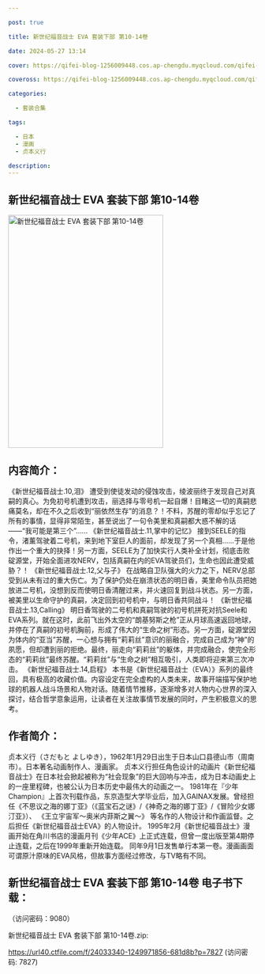 ```yaml
---

post: true

title: 新世纪福音战士 EVA 套装下部 第10-14卷

date: 2024-05-27 13:14

cover: https://qifei-blog-1256009448.cos.ap-chengdu.myqcloud.com/qifei-blog/65f6aed39f345e8d0329d9bc.jpg

coveross: https://qifei-blog-1256009448.cos.ap-chengdu.myqcloud.com/qifei-blog/65f6aed39f345e8d0329d9bc.jpg

categories:

  - 套装合集

tags:

  - 日本
  - 漫画
  - 贞本义行

description:
---
```


## 新世纪福音战士 EVA 套装下部 第10-14卷
<img alt="新世纪福音战士 EVA 套装下部 第10-14卷 " class="aligncenter loaded" data-was-processed="true" decoding="async" fetchpriority="high" height="471" src="https://qifei-blog-1256009448.cos.ap-chengdu.myqcloud.com/qifei-blog/65f6aed39f345e8d0329d9bc.jpg " style="cursor: zoom-in;" width="314"/>

## 内容简介：

《新世纪福音战士.10,泪》 遭受到使徒发动的侵蚀攻击，绫波丽终于发现自己对真嗣的真心。为免初号机遭到攻击，丽选择与零号机一起自爆！目睹这一切的真嗣悲痛莫名，却在不久之后收到“丽依然生存”的消息？！不料，苏醒的零却似乎忘记了所有的事情，显得非常陌生，甚至说出了一句令美里和真嗣都大惑不解的话——“我可能是第三个”…… 《新世纪福音战士.11,掌中的记忆》 接到SEELE的指令，渚薰驾驶着二号机，来到地下室巨人的面前，却发现了另一个真相……于是他作出一个重大的抉择！另一方面，SEELE为了加快实行人类补全计划，彻底击败碇源堂，开始全面进攻NERV，包括真嗣在内的EVA驾驶员们，生命也因此遭受威胁？！ 《新世纪福音战士.12,父与子》 在战略自卫队强大的火力之下，NERV总部受到从未有过的重大伤亡。为了保护仍处在崩溃状态的明日香，美里命令队员把她放进二号机，没想到反而使明日香清醒过来，并火速回复到战斗状态。另一方面，被美里以生命守护的真嗣，决定回到初号机中，与明日香共同战斗！ 《新世纪福音战士.13,Calling》 明日香驾驶的二号机和真嗣驾驶的初号机拼死对抗Seele和EVA系列。就在这时，此前飞出外太空的“朗基努斯之枪”正从月球高速返回地球，并停在了真嗣的初号机胸前，形成了伟大的“生命之树”形态。另一方面，碇源堂因为体内的“亚当”苏醒，一心想与拥有“莉莉丝”意识的丽融合，完成自己成为“神”的夙愿，但却遭到丽的拒绝。最终，丽走向“莉莉丝”的躯体，并完成融合，使完全形态的“莉莉丝”最终苏醒。“莉莉丝”与“生命之树”相互吸引，人类即将迎来第三次冲击。 《新世纪福音战士.14,启程》 本书是《新世纪福音战士（EVA）》系列的最终回，具有极高的收藏价值。内容设定在完全虚构的人类未来，故事开端描写保护地球的机器人战斗场景和人物对话。随着情节推移，逐渐增多对人物内心世界的深入探讨，结合哲学意象运用，让读者在关注故事情节发展的同时，产生积极意义的思考。

## 作者简介：

贞本义行（さだもと よしゆき），1962年1月29日出生于日本山口县德山市（周南市）。日本著名动画制作人、漫画家。 贞本义行担任角色设计的动画片《新世纪福音战士》在日本社会掀起被称为“社会现象”的巨大回响与冲击，成为日本动画史上的一座里程碑，也被公认为日本历史中最伟大的动画之一。 1981年在『少年Champion』上首次刊载作品，东京造型大学毕业后，加入GAINAX发展。曾经担任《不思议之海的娜丁亚》（《蓝宝石之谜》/《神奇之海的娜丁亚》/《冒险少女娜汀亚》）、 《王立宇宙军～奥米内菲斯之翼～》 等名作的人物设计和作画监督。之后担任《新世纪福音战士EVA》的人物设计。 1995年2月《新世纪福音战士》漫画开始在角川书店的漫画月刊《少年ACE》上正式连载，但曾一度出版至第4期停止连载，之后在1999年重新开始连载。 同年9月1日发售单行本第一卷。漫画画面可谓原汁原味的EVA风格，但故事方面经过修改，与TV略有不同。

## 新世纪福音战士 EVA 套装下部 第10-14卷 电子书下载：

 （访问密码：9080）

新世纪福音战士 EVA 套装下部 第10-14卷.zip: 

https://url40.ctfile.com/f/24033340-1249971856-681d8b?p=7827 (访问密码: 7827)

